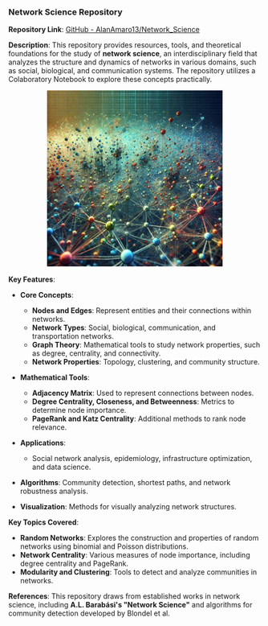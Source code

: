 ### Network Science Repository

**Repository Link**: [GitHub - AlanAmaro13/Network_Science](https://github.com/AlanAmaro13/Network_Science)

**Description**:
This repository provides resources, tools, and theoretical foundations for the study of **network science**, an interdisciplinary field that analyzes the structure and dynamics of networks in various domains, such as social, biological, and communication systems. The repository utilizes a Colaboratory Notebook to explore these concepts practically.

<div style="text-align: center;">
  <img src="https://github.com/AlanAmaro13/Network_Science/blob/main/images_n/networkScience.webp" alt="Foto" width="350" />
</div>


**Key Features**:
- **Core Concepts**: 
  - **Nodes and Edges**: Represent entities and their connections within networks.
  - **Network Types**: Social, biological, communication, and transportation networks.
  - **Graph Theory**: Mathematical tools to study network properties, such as degree, centrality, and connectivity.
  - **Network Properties**: Topology, clustering, and community structure.
  
- **Mathematical Tools**:
  - **Adjacency Matrix**: Used to represent connections between nodes.
  - **Degree Centrality, Closeness, and Betweenness**: Metrics to determine node importance.
  - **PageRank and Katz Centrality**: Additional methods to rank node relevance.

- **Applications**: 
  - Social network analysis, epidemiology, infrastructure optimization, and data science.
  
- **Algorithms**: Community detection, shortest paths, and network robustness analysis.
- **Visualization**: Methods for visually analyzing network structures.

**Key Topics Covered**:
- **Random Networks**: Explores the construction and properties of random networks using binomial and Poisson distributions.
- **Network Centrality**: Various measures of node importance, including degree centrality and PageRank.
- **Modularity and Clustering**: Tools to detect and analyze communities in networks.
  
**References**:
This repository draws from established works in network science, including **A.L. Barabási's "Network Science"** and algorithms for community detection developed by Blondel et al.
